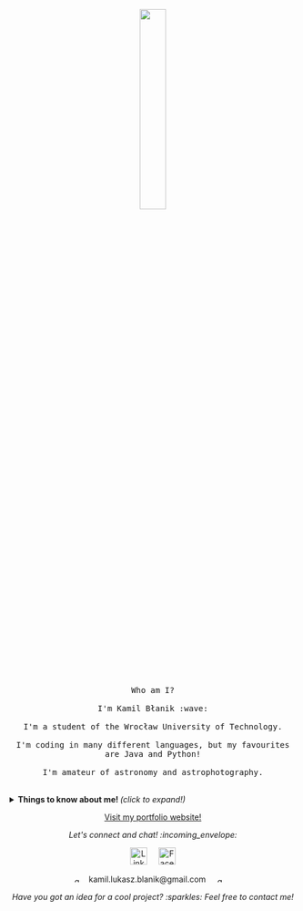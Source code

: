 <p align="center">
  <img src="https://media.giphy.com/media/MeJgB3yMMwIaHmKD4z/giphy.gif" width="30%">
  <br><br>
  <samp>
    Who am I?
    <br><br>
    I'm Kamil Błanik :wave:
    <br><br>
    I'm a student of the Wrocław University of Technology.
    <br><br>
    I'm coding in many different languages, but my favourites are Java and Python!
    <br><br>
    I'm amateur of astronomy and astrophotography.
  </samp>
</p>

<br>

<details>
  <summary> <b> Things to know about me! </b> <i>(click to expand!)</i> </summary>
  
  <br>

  <a href="https://github.com/Kadragow/">
  <img src="https://github-readme-stats.anuraghazra1.vercel.app/api/top-langs/?username=kadragow&layout=compact&theme=tokyonight" alt="My stats" />
  </a>
  <a href="https://github.com/Kadragow/">
  <img src="https://github-readme-stats.vercel.app/api?username=kadragow&show_icons=true&title_color=fff&icon_color=79ff97&text_color=9f9f9f&bg_color=151515" alt="My stats" />
  </a>

---

### - Languages and Tools...

<p align="center">

  <img src="https://img.icons8.com/color/48/000000/java-coffee-cup-logo.png" alt="java" style="vertical-align:top; margin:4px">
  <img src="https://img.icons8.com/color/48/000000/python.png" alt="python" style="vertical-align:top; margin:4px">
  <img src="https://img.icons8.com/color/48/000000/c-sharp-logo.png" alt="csharp" style="vertical-align:top; margin:4px">
  <img src="https://img.icons8.com/color/48/000000/javascript-logo-1.png" alt="js" style="vertical-align:top; margin:4px">
  <img src="https://img.icons8.com/color/48/000000/html-5.png" alt="html" style="vertical-align:top; margin:4px">
  <img src="https://img.icons8.com/color/48/000000/css3.png" alt="css" style="vertical-align:top; margin:4px">
  <img src="https://img.icons8.com/color/48/000000/spring-logo.png" alt="springboot" style="vertical-align:top; margin:4px">
  <img src="https://img.icons8.com/color/48/000000/angularjs.png" alt="angular" style="vertical-align:top; margin:4px">
  <img src="https://img.icons8.com/color/48/000000/intellij-idea.png" alt="intellij" style="vertical-align:top; margin:4px">
  <img src="https://img.icons8.com/color/48/000000/visual-studio.png" alt="vs2019" style="vertical-align:top; margin:4px">
  <img src="https://img.icons8.com/fluent/48/000000/visual-studio-code-2019.png" alt="vscode" style="vertical-align:top; margin:4px">
  <img src="https://img.icons8.com/color/48/000000/pycharm.png" alt="pycharm" style="vertical-align:top; margin:4px">

---

</p>

### - I'm currently...

- Improving my web skills.
- Learning to develop web app.
- Learning TypeScript (JavaScript aswell) with Angular.
- Learning to create nice looking modern web page...
- ... and trying to improve my sense of aesthetics :no_mouth:.

---

</details>
<p align="center"> 
  <a href="https://kadragow.github.io">Visit my portfolio website!</a>
</p>
<p align="center"> 
  <i> Let's connect and chat! :incoming_envelope: </i>
</p>

<p align="center">
  <a href="https://www.linkedin.com/in/kamil-blanik/"><img src="https://img.icons8.com/cute-clipart/64/000000/linkedin.png" width="30px" alt="LinkedIn"></a> &nbsp; &nbsp;
  <a href="https://www.facebook.com/kamil.lukasz.blanik"> <img src="https://img.icons8.com/cute-clipart/64/000000/facebook-new.png" width="30px" alt="Facebook"></a>
</p>
<p align="center">
    <img src="https://img.icons8.com/ios-filled/50/000000/important-mail.png" width="10px" alt="gmail">
    &nbsp; &nbsp;<a>kamil.lukasz.blanik@gmail.com</a> &nbsp; &nbsp;
    <img src="https://img.icons8.com/ios-filled/50/000000/important-mail.png" width="10px" alt="gmail">
 &nbsp; &nbsp;
</p>

<p align="center">
  <i>Have you got an idea for a cool project? :sparkles: Feel free to contact me!</i>
</p>

<br>
